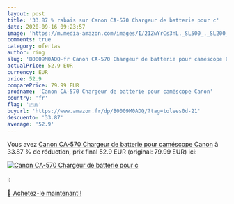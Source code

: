```yaml
---
layout: post
title: '33.87 % rabais sur Canon CA-570 Chargeur de batterie pour c'
date: 2020-09-16 09:23:57
image: 'https://m.media-amazon.com/images/I/21ZwYrCs3nL._SL500_._SL200_.jpg'
comments: true
category: ofertas
author: ring
slug: 'B0009M0ADQ-fr Canon CA-570 Chargeur de batterie pour caméscope Canon'
actualPrice: 52.9 EUR
currency: EUR
price: 52.9
comparePrice: 79.99 EUR
prodname: 'Canon CA-570 Chargeur de batterie pour caméscope Canon'
country: 'fr'
flag: '🇫🇷'
buyurl: 'https://www.amazon.fr/dp/B0009M0ADQ/?tag=tolees0d-21'
descuento: '33.87'
average: '52.9'
---
```


Vous avez [Canon CA-570 Chargeur de batterie pour caméscope Canon](https://www.amazon.fr/dp/B0009M0ADQ/?tag=tolees0d-21)  à  33.87 % de réduction, prix final  52.9 EUR (original: 79.99 EUR) ici:

[![Canon CA-570 Chargeur de batterie pour c](https://m.media-amazon.com/images/I/21ZwYrCs3nL._SL500_._SL200_.jpg)](https://www.amazon.fr/dp/B0009M0ADQ/?tag=tolees0d-21)

ℹ️:


[🛒 Achetez-le maintenant!!](https://www.amazon.fr/dp/B0009M0ADQ/?tag=tolees0d-21)
